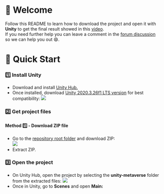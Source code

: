 <h1>👋 Welcome</h1>
Follow this README to learn how to download the project and open it with <b>Unity</b> to get the final result showed in this <a href="https://youtu.be/wjqDSH29ZKk">video</a>.<br>
If you need further help you can leave a comment in the <a href="https://forum.moralis.io/t/discussion-build-metaverse-unity-web-3-0-app-with-c-moralis-blockchain-unity-game-engine/9969">forum discussion</a> so we can help you out 😄.

<h1>🚀 Quick Start</h1>
<h3>1️⃣ Install Unity</h3>
<ul>
  <li>Download and install <a href="https://unity3d.com/get-unity/download">Unity Hub.</a></li>
  <li>Once installed, download <a href="https://unity3d.com/unity/qa/lts-releases?version=2020.3">Unity 2020.3.26f1 LTS version</a> for best compatibility:
    <img src="https://media.giphy.com/media/wkKpReLtV9qpnlquaf/giphy.gif"></li>
</ul>

<h3>2️⃣ Get project files</h3>
<h4>Method 1️⃣ - Download ZIP file<br></h4>
<ul>
  <li>Go to the <a href="https://github.com/MoralisWeb3/youtube-tutorials">repository root folder</a> and download ZIP:<br>
    <img src="https://media.giphy.com/media/zrBCILu3qUKjVdqjlx/giphy.gif"></li>
  <li>Extract ZIP.</li>
</ul>

<h3>3️⃣ Open the project</h3>
<ul>
  <li>On Unity Hub, open the project by selecting the <b>unity-metaverse</b> folder from the extracted files:
    <img src="https://media.giphy.com/media/fXPHmFmA9udSxBYjgv/giphy.gif"></li>
  <li>Once in Unity, go to <b>Scenes</b> and open <b>Main:</b>
    <img src=""></li>
</ul>
  


